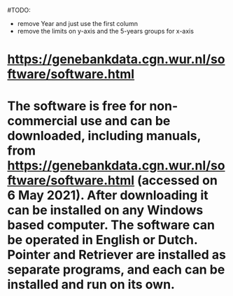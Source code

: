 #TODO:
- remove Year and just use the first column
- remove the limits on y-axis and the 5-years groups for x-axis

# https://genebankdata.cgn.wur.nl/software/software.html
# The software is free for non-commercial use and can be downloaded, including manuals, from https://genebankdata.cgn.wur.nl/software/software.html (accessed on 6 May 2021). After downloading it can be installed on any Windows based computer. The software can be operated in English or Dutch. Pointer and Retriever are installed as separate programs, and each can be installed and run on its own.
